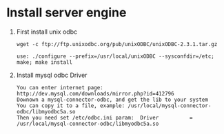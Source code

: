 Install server engine
=====================

1.  First install unix odbc
    ```shell
    wget -c ftp://ftp.unixodbc.org/pub/unixODBC/unixODBC-2.3.1.tar.gz

    use: ./configure --prefix=/usr/local/unixODBC --sysconfdir=/etc; make; make install
    ```
2. Install mysql odbc Driver
    ```shell
    You can enter internet page: http://dev.mysql.com/downloads/mirror.php?id=412796
    Downown a mysql-connector-odbc, and get the lib to your system
    You can copy it to a file, example: /usr/local/mysql-connector-odbc/libmyodbc5a.so
    Then you need set /etc/odbc.ini param:  Driver          = /usr/local/mysql-connector-odbc/libmyodbc5a.so
    ```
